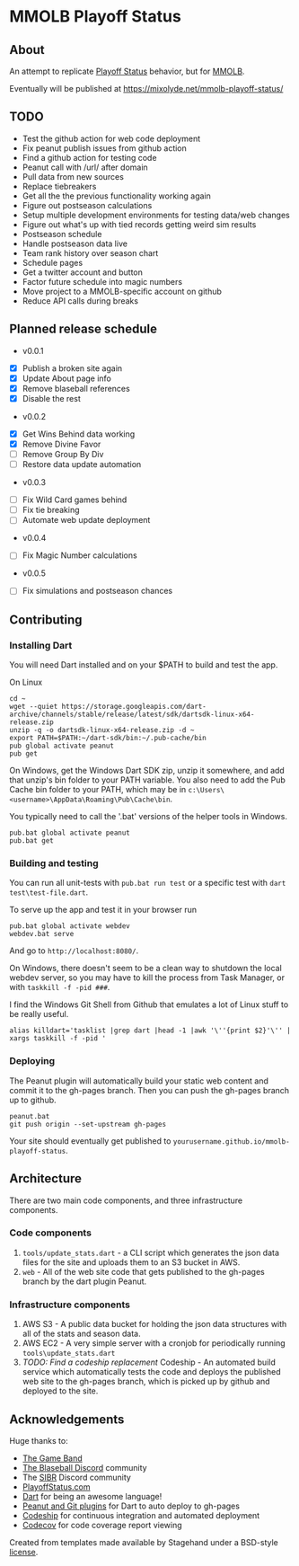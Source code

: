 # MMOLB Playoff Status

## About
An attempt to replicate [Playoff Status](http://playoffstatus.com)
 behavior, but for [MMOLB](https://mmolb.com).
 
Eventually will be published at https://mixolyde.net/mmolb-playoff-status/

## TODO
* Test the github action for web code deployment
* Fix peanut publish issues from github action
* Find a github action for testing code
* Peanut call with /url/ after domain
* Pull data from new sources
* Replace tiebreakers
* Get all the the previous functionality working again
* Figure out postseason calculations
* Setup multiple development environments for testing data/web changes
* Figure out what's up with tied records getting weird sim results
* Postseason schedule
* Handle postseason data live
* Team rank history over season chart
* Schedule pages
* Get a twitter account and button
* Factor future schedule into magic numbers
* Move project to a MMOLB-specific account on github
* Reduce API calls during breaks

## Planned release schedule
* v0.0.1 
- [x] Publish a broken site again
- [x] Update About page info
- [x] Remove blaseball references
- [x] Disable the rest

* v0.0.2
- [x] Get Wins Behind data working
- [x] Remove Divine Favor
- [ ] Remove Group By Div
- [ ] Restore data update automation

* v0.0.3
- [ ] Fix Wild Card games behind
- [ ] Fix tie breaking
- [ ] Automate web update deployment

* v0.0.4
- [ ] Fix Magic Number calculations

* v0.0.5
- [ ] Fix simulations and postseason chances


## Contributing

### Installing Dart
You will need Dart installed and on your $PATH to build and test 
the app.

On Linux
```
cd ~
wget --quiet https://storage.googleapis.com/dart-archive/channels/stable/release/latest/sdk/dartsdk-linux-x64-release.zip
unzip -q -o dartsdk-linux-x64-release.zip -d ~
export PATH=$PATH:~/dart-sdk/bin:~/.pub-cache/bin
pub global activate peanut
pub get
```
On Windows, get the Windows Dart SDK zip, unzip it somewhere,
and add that unzip's bin folder to your PATH variable. You also need
to add the Pub Cache bin folder to your PATH, which may be in 
`c:\Users\<username>\AppData\Roaming\Pub\Cache\bin`.

You typically need to call the '.bat' versions of the helper tools
in Windows.

```
pub.bat global activate peanut
pub.bat get
```

### Building and testing
You can run all unit-tests with `pub.bat run test` or
a specific test with `dart test\test-file.dart`.

To serve up the app and test it in your browser run
```
pub.bat global activate webdev
webdev.bat serve
```
And go to `http://localhost:8080/`.

On Windows, there doesn't seem to be a clean way to shutdown
the local webdev server, so you may have to kill the process
from Task Manager, or with `taskkill -f -pid ###`.

I find the Windows Git Shell from Github that emulates a lot of Linux
stuff to be really useful.

```
alias killdart='tasklist |grep dart |head -1 |awk '\''{print $2}'\'' | xargs taskkill -f -pid '
```

### Deploying
The Peanut plugin will automatically build your static web content
and commit it to the gh-pages branch. Then you can push the gh-pages
branch up to github.

```
peanut.bat
git push origin --set-upstream gh-pages
```

Your site should eventually get published to 
`yourusername.github.io/mmolb-playoff-status`.

## Architecture
There are two main code components, and three infrastructure components.

### Code components
1. `tools/update_stats.dart` - a CLI script which generates the json data files
for the site and uploads them to an S3 bucket in AWS.
2. `web` - All of the web site code that gets published to the gh-pages branch
by the dart plugin Peanut.

### Infrastructure components
1. AWS S3 - A public data bucket for holding the json data structures with all of the stats and season
data.
2. AWS EC2 - A very simple server with a cronjob for periodically running
`tools\update_stats.dart`
3. *TODO: Find a codeship replacement* Codeship - An automated build service which automatically tests the code
and deploys the published web site to the gh-pages branch, which is picked up
by github and deployed to the site.


## Acknowledgements
Huge thanks to:
* [The Game Band](https://thegameband.com/)
* [The Blaseball Discord](https://discord.gg/3uFgJhu) community
* The [SIBR](https://github.com/Society-for-Internet-Blaseball-Research) Discord community
* [PlayoffStatus.com](http://PlayoffStatus.com)
* [Dart](https://dart.dev/) for being an awesome language!
* [Peanut and Git plugins](https://github.com/kevmoo) for Dart to auto deploy to gh-pages
* [Codeship](https://codeship.com) for continuous integration and automated deployment
* [Codecov](https://app.codecov.io) for code coverage report viewing

Created from templates made available by Stagehand under a BSD-style
[license](https://github.com/dart-lang/stagehand/blob/master/LICENSE).
